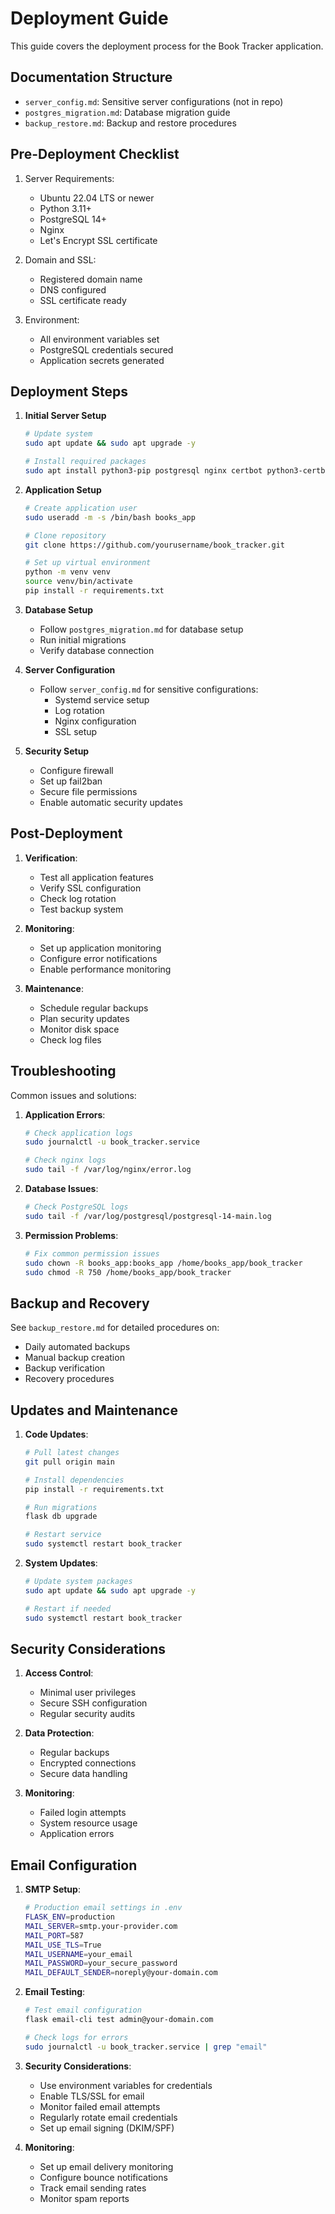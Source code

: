 # Deployment Guide

This guide covers the deployment process for the Book Tracker application.

## Documentation Structure

- `server_config.md`: Sensitive server configurations (not in repo)
- `postgres_migration.md`: Database migration guide
- `backup_restore.md`: Backup and restore procedures

## Pre-Deployment Checklist

1. Server Requirements:
   - Ubuntu 22.04 LTS or newer
   - Python 3.11+
   - PostgreSQL 14+
   - Nginx
   - Let's Encrypt SSL certificate

2. Domain and SSL:
   - Registered domain name
   - DNS configured
   - SSL certificate ready

3. Environment:
   - All environment variables set
   - PostgreSQL credentials secured
   - Application secrets generated

## Deployment Steps

1. **Initial Server Setup**
   ```bash
   # Update system
   sudo apt update && sudo apt upgrade -y
   
   # Install required packages
   sudo apt install python3-pip postgresql nginx certbot python3-certbot-nginx
   ```

2. **Application Setup**
   ```bash
   # Create application user
   sudo useradd -m -s /bin/bash books_app
   
   # Clone repository
   git clone https://github.com/yourusername/book_tracker.git
   
   # Set up virtual environment
   python -m venv venv
   source venv/bin/activate
   pip install -r requirements.txt
   ```

3. **Database Setup**
   - Follow `postgres_migration.md` for database setup
   - Run initial migrations
   - Verify database connection

4. **Server Configuration**
   - Follow `server_config.md` for sensitive configurations:
     - Systemd service setup
     - Log rotation
     - Nginx configuration
     - SSL setup

5. **Security Setup**
   - Configure firewall
   - Set up fail2ban
   - Secure file permissions
   - Enable automatic security updates

## Post-Deployment

1. **Verification**:
   - Test all application features
   - Verify SSL configuration
   - Check log rotation
   - Test backup system

2. **Monitoring**:
   - Set up application monitoring
   - Configure error notifications
   - Enable performance monitoring

3. **Maintenance**:
   - Schedule regular backups
   - Plan security updates
   - Monitor disk space
   - Check log files

## Troubleshooting

Common issues and solutions:

1. **Application Errors**:
   ```bash
   # Check application logs
   sudo journalctl -u book_tracker.service
   
   # Check nginx logs
   sudo tail -f /var/log/nginx/error.log
   ```

2. **Database Issues**:
   ```bash
   # Check PostgreSQL logs
   sudo tail -f /var/log/postgresql/postgresql-14-main.log
   ```

3. **Permission Problems**:
   ```bash
   # Fix common permission issues
   sudo chown -R books_app:books_app /home/books_app/book_tracker
   sudo chmod -R 750 /home/books_app/book_tracker
   ```

## Backup and Recovery

See `backup_restore.md` for detailed procedures on:
- Daily automated backups
- Manual backup creation
- Backup verification
- Recovery procedures

## Updates and Maintenance

1. **Code Updates**:
   ```bash
   # Pull latest changes
   git pull origin main
   
   # Install dependencies
   pip install -r requirements.txt
   
   # Run migrations
   flask db upgrade
   
   # Restart service
   sudo systemctl restart book_tracker
   ```

2. **System Updates**:
   ```bash
   # Update system packages
   sudo apt update && sudo apt upgrade -y
   
   # Restart if needed
   sudo systemctl restart book_tracker
   ```

## Security Considerations

1. **Access Control**:
   - Minimal user privileges
   - Secure SSH configuration
   - Regular security audits

2. **Data Protection**:
   - Regular backups
   - Encrypted connections
   - Secure data handling

3. **Monitoring**:
   - Failed login attempts
   - System resource usage
   - Application errors 

## Email Configuration

1. **SMTP Setup**:
   ```bash
   # Production email settings in .env
   FLASK_ENV=production
   MAIL_SERVER=smtp.your-provider.com
   MAIL_PORT=587
   MAIL_USE_TLS=True
   MAIL_USERNAME=your_email
   MAIL_PASSWORD=your_secure_password
   MAIL_DEFAULT_SENDER=noreply@your-domain.com
   ```

2. **Email Testing**:
   ```bash
   # Test email configuration
   flask email-cli test admin@your-domain.com
   
   # Check logs for errors
   sudo journalctl -u book_tracker.service | grep "email"
   ```

3. **Security Considerations**:
   - Use environment variables for credentials
   - Enable TLS/SSL for email
   - Monitor failed email attempts
   - Regularly rotate email credentials
   - Set up email signing (DKIM/SPF)

4. **Monitoring**:
   - Set up email delivery monitoring
   - Configure bounce notifications
   - Track email sending rates
   - Monitor spam reports 